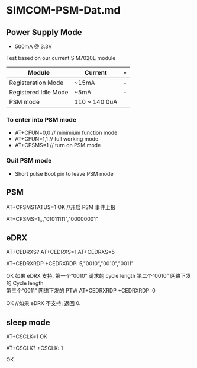 

# SIMCOM-PSM-Dat.md

## Power Supply Mode 

* 500mA @ 3.3V 
  
Test based on our current SIM7020E module 

| Module               | Current       | -   |
| -------------------- | ------------- | --- |
| Registeration Mode   | ~15mA         | -   |
| Registered Idle Mode | ~5mA          | -   |
| PSM mode             | 110 ~ 140 0uA |     |


### To enter into PSM mode
* AT+CFUN=0,0 // minimium function mode
* AT+CFUN=1,1 // full working mode
* AT+CPSMS=1  // turn on PSM mode 
  
### Quit PSM mode
* Short pulse Boot pin to leave PSM mode





## PSM 

AT+CPSMSTATUS=1 
OK 
//开启 PSM 事件上报 


AT+CPSMS=1,,,"01011111","00000001"

## eDRX

AT+CEDRXS? 
AT+CEDRXS=1 
AT+CEDRXS=5

AT+CEDRXRDP 
+CEDRXRDP: 5,"0010","0010","0011" 
 
OK 
如果  eDRX  支持, 
第一个“0010”  请求的 cycle length 
第二个“0010”  网络下发的 Cycle length   
第三个“0011”  网络下发的  PTW 
AT+CEDRXRDP 
+CEDRXRDP: 0 
 
OK 
//如果 eDRX 不支持,  返回 0. 


## sleep mode 
AT+CSCLK=1
OK

AT+CSCLK?
+CSCLK: 1

OK
